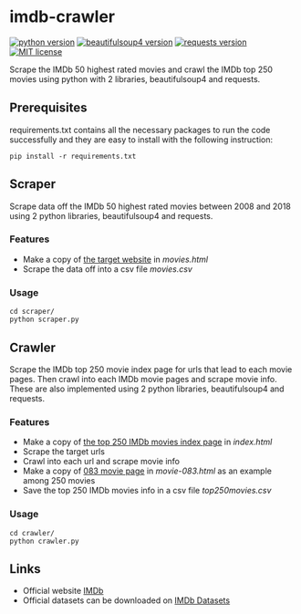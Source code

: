# imdb-crawler

[![python version](https://img.shields.io/badge/python-3.6.7-66c2a5.svg)](https://python.org)
[![beautifulsoup4 version](https://img.shields.io/badge/beautifulsoup4-4.6.3-fc8d62.svg)](https://www.crummy.com/software/BeautifulSoup/bs4/doc/)
[![requests version](https://img.shields.io/badge/requests-2.20.0-8da0cb.svg)](http://www.python-requests.org/en/master/)
[![MIT license](https://img.shields.io/badge/license-MIT-e78ac3.svg)](https://mit-license.org)

Scrape the IMDb 50 highest rated movies and crawl the IMDb top 250 movies using python with 2 libraries, beautifulsoup4 and requests.

## Prerequisites

requirements.txt contains all the necessary packages to run the code successfully and they are easy to install with the following instruction:
```commandline
pip install -r requirements.txt
```

## Scraper

Scrape data off the IMDb 50 highest rated movies between 2008 and 2018 using 2 python libraries, beautifulsoup4 and requests.

### Features

* Make a copy of [the target website](https://www.imdb.com/search/title?title_type=feature&release_date=2008-01-01,2018-01-01&num_votes=5000,&sort=user_rating,desc) in _movies.html_
* Scrape the data off into a csv file _movies.csv_

### Usage

```commandline
cd scraper/
python scraper.py
```

## Crawler

Scrape the IMDb top 250 movie index page for urls that lead to each movie pages.
Then crawl into each IMDb movie pages and scrape movie info.
These are also implemented using 2 python libraries, beautifulsoup4 and requests.

### Features

* Make a copy of [the top 250 IMDb movies index page](http://www.imdb.com/chart/top) in _index.html_
* Scrape the target urls
* Crawl into each url and scrape movie info
* Make a copy of [083 movie page](https://www.imdb.com/title/tt0986264/?pf_rd_m=A2FGELUUNOQJNL&pf_rd_p=e31d89dd-322d-4646-8962-327b42fe94b1&pf_rd_r=HC49RWRJQZT3JA01DJWC&pf_rd_s=center-1&pf_rd_t=15506&pf_rd_i=top&ref_=chttp_tt_84) in _movie-083.html_ as an example among 250 movies
* Save the top 250 IMDb movies info in a csv file _top250movies.csv_

### Usage

```commandline
cd crawler/
python crawler.py
```

## Links

* Official website [IMDb](https://www.imdb.com)
* Official datasets can be downloaded on [IMDb Datasets](https://www.imdb.com/interfaces/)
